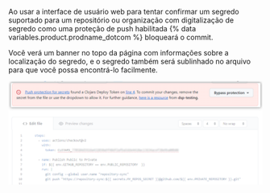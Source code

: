 Ao usar a interface de usuário web para tentar confirmar um segredo suportado para um repositório ou organização com digitalização de segredo como uma proteção de push habilitada {% data variables.product.prodname_dotcom %} bloqueará o commit.

Você verá um banner no topo da página com informações sobre a localização do segredo, e o segredo também será sublinhado no arquivo para que você possa encontrá-lo facilmente.

  ![Captura de tela que mostra o commit na interface de usuário da web bloqueado devido à proteção de push da digitalização de segredo](/assets/images/help/repository/secret-scanning-push-protection-web-ui-commit-blocked-banner.png)
  
